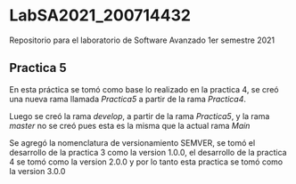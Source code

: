 # LabSA2021_200714432
Repositorio para el laboratorio de Software Avanzado 1er semestre 2021

## Practica 5
En esta práctica se tomó como base lo realizado en la practica 4, se creó una nueva rama llamada _Practica5_ a partir de la rama _Practica4_.

Luego se creó la rama _develop_, a partir de la rama _Practica5_, y la rama _master_ no se creó pues esta es la misma que la actual rama _Main_

Se agregó la nomenclatura de versionamiento SEMVER, se tomó el desarrollo de la practica 3 como la version 1.0.0, el desarrollo de la practica 4 se tomó como la version 2.0.0 y por lo tanto esta practica se tomó como la version 3.0.0
